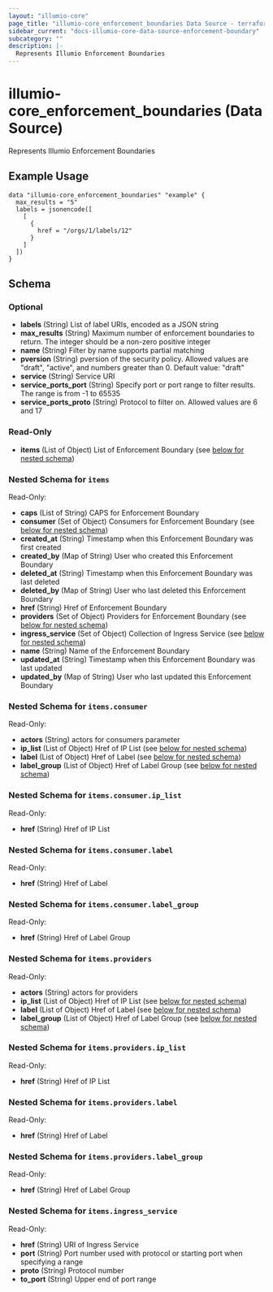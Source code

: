 ```yaml
---
layout: "illumio-core"
page_title: "illumio-core_enforcement_boundaries Data Source - terraform-provider-illumio-core"
sidebar_current: "docs-illumio-core-data-source-enforcement-boundary"
subcategory: ""
description: |-
  Represents Illumio Enforcement Boundaries
---
```


# illumio-core_enforcement_boundaries (Data Source)

Represents Illumio Enforcement Boundaries

Example Usage
------------

```hcl
data "illumio-core_enforcement_boundaries" "example" {
  max_results = "5"
  labels = jsonencode([
    [
      {
        href = "/orgs/1/labels/12"
      }
    ]
  ])
}
```

## Schema

### Optional

- **labels** (String) List of label URIs, encoded as a JSON string
- **max_results** (String) Maximum number of enforcement boundaries to return. The integer should be a non-zero positive integer
- **name** (String) Filter by name supports partial matching
- **pversion** (String) pversion of the security policy. Allowed values are "draft", "active", and numbers greater than 0. Default value: "draft"
- **service** (String) Service URI
- **service_ports_port** (String) Specify port or port range to filter results. The range is from -1 to 65535
- **service_ports_proto** (String) Protocol to filter on. Allowed values are 6 and 17

### Read-Only

- **items** (List of Object) List of Enforcement Boundary (see [below for nested schema](#nestedatt--items))

<a id="nestedatt--items"></a>
### Nested Schema for `items`

Read-Only:

- **caps** (List of String) CAPS for Enforcement Boundary
- **consumer** (Set of Object) Consumers for Enforcement Boundary (see [below for nested schema](#nestedobjatt--items--consumer))
- **created_at** (String) Timestamp when this Enforcement Boundary was first created
- **created_by** (Map of String) User who created this Enforcement Boundary
- **deleted_at** (String) Timestamp when this Enforcement Boundary was last deleted
- **deleted_by** (Map of String) User who last deleted this Enforcement Boundary
- **href** (String) Href of Enforcement Boundary
- **providers** (Set of Object) Providers for Enforcement Boundary (see [below for nested schema](#nestedobjatt--items--providers))
- **ingress_service** (Set of Object)  Collection of Ingress Service (see [below for nested schema](#nestedobjatt--items--ingress_service))
- **name** (String) Name of the Enforcement Boundary
- **updated_at** (String) Timestamp when this Enforcement Boundary was last updated
- **updated_by** (Map of String) User who last updated this Enforcement Boundary

<a id="nestedobjatt--items--consumer"></a>
### Nested Schema for `items.consumer`

Read-Only:

- **actors** (String) actors for consumers parameter
- **ip_list** (List of Object) Href of IP List  (see [below for nested schema](#nestedobjatt--items--consumer--ip_list))
- **label** (List of Object) Href of Label  (see [below for nested schema](#nestedobjatt--items--consumer--label))
- **label_group** (List of Object) Href of Label Group (see [below for nested schema](#nestedobjatt--items--consumer--label_group))

<a id="nestedobjatt--items--consumer--ip_list"></a>
### Nested Schema for `items.consumer.ip_list`

Read-Only:

- **href** (String) Href of IP List


<a id="nestedobjatt--items--consumer--label"></a>
### Nested Schema for `items.consumer.label`

Read-Only:

- **href** (String) Href of Label


<a id="nestedobjatt--items--consumer--label_group"></a>
### Nested Schema for `items.consumer.label_group`

Read-Only:

- **href** (String) Href of Label Group



<a id="nestedobjatt--items--providers"></a>
### Nested Schema for `items.providers`

Read-Only:

- **actors** (String) actors for providers
- **ip_list** (List of Object) Href of IP List (see [below for nested schema](#nestedobjatt--items--providers--ip_list))
- **label** (List of Object) Href of Label (see [below for nested schema](#nestedobjatt--items--providers--label))
- **label_group** (List of Object) Href of Label Group (see [below for nested schema](#nestedobjatt--items--providers--label_group))

<a id="nestedobjatt--items--providers--ip_list"></a>
### Nested Schema for `items.providers.ip_list`

Read-Only:

- **href** (String) Href of IP List


<a id="nestedobjatt--items--providers--label"></a>
### Nested Schema for `items.providers.label`

Read-Only:

- **href** (String) Href of Label 


<a id="nestedobjatt--items--providers--label_group"></a>
### Nested Schema for `items.providers.label_group`

Read-Only:

- **href** (String) Href of Label Group



<a id="nestedobjatt--items--ingress_service"></a>
### Nested Schema for `items.ingress_service`

Read-Only:

- **href** (String) URI of Ingress Service
- **port** (String) Port number used with protocol or starting port when specifying a range
- **proto** (String) Protocol number
- **to_port** (String) Upper end of port range


